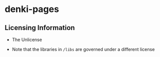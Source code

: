 # denki-pages



## Licensing Information

- The Unlicense

- Note that the libraries in `/libs` are governed under a different license
